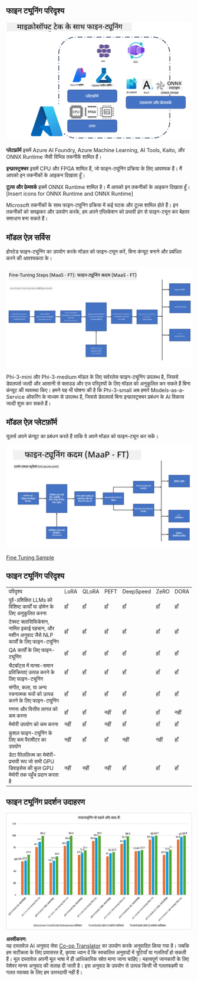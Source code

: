 <!--
CO_OP_TRANSLATOR_METADATA:
{
  "original_hash": "cb5648935f63edc17e95ce38f23adc32",
  "translation_date": "2025-05-08T05:22:35+00:00",
  "source_file": "md/03.FineTuning/FineTuning_Scenarios.md",
  "language_code": "hi"
}
-->
## फाइन ट्यूनिंग परिदृश्य

![FineTuning with MS Services](../../../../translated_images/FinetuningwithMS.3d0cec8ae693e094c38c72575e63f2c9bf1cf980ab90f1388e102709f9c979e5.hi.png)

**प्लेटफ़ॉर्म** इसमें Azure AI Foundry, Azure Machine Learning, AI Tools, Kaito, और ONNX Runtime जैसी विभिन्न तकनीकें शामिल हैं।

**इन्फ्रास्ट्रक्चर** इसमें CPU और FPGA शामिल हैं, जो फाइन-ट्यूनिंग प्रक्रिया के लिए आवश्यक हैं। मैं आपको इन तकनीकों के आइकन दिखाता हूँ।

**टूल्स और फ्रेमवर्क** इसमें ONNX Runtime शामिल है। मैं आपको इन तकनीकों के आइकन दिखाता हूँ।  
[Insert icons for ONNX Runtime and ONNX Runtime]

Microsoft तकनीकों के साथ फाइन-ट्यूनिंग प्रक्रिया में कई घटक और टूल्स शामिल होते हैं। इन तकनीकों को समझकर और उपयोग करके, हम अपने एप्लिकेशन को प्रभावी ढंग से फाइन-ट्यून कर बेहतर समाधान बना सकते हैं।

## मॉडल ऐज़ सर्विस

होस्टेड फाइन-ट्यूनिंग का उपयोग करके मॉडल को फाइन-ट्यून करें, बिना कंप्यूट बनाने और प्रबंधित करने की आवश्यकता के।

![MaaS Fine Tuning](../../../../translated_images/MaaSfinetune.3eee4630607aff0d0a137b16ab79ec5977ece923cd1fdd89557a2655c632669d.hi.png)

Phi-3-mini और Phi-3-medium मॉडल के लिए सर्वरलेस फाइन-ट्यूनिंग उपलब्ध है, जिससे डेवलपर्स जल्दी और आसानी से क्लाउड और एज परिदृश्यों के लिए मॉडल को अनुकूलित कर सकते हैं बिना कंप्यूट की व्यवस्था किए। हमने यह भी घोषणा की है कि Phi-3-small अब हमारे Models-as-a-Service ऑफरिंग के माध्यम से उपलब्ध है, जिससे डेवलपर्स बिना इन्फ्रास्ट्रक्चर प्रबंधन के AI विकास जल्दी शुरू कर सकते हैं।

## मॉडल ऐज़ प्लेटफ़ॉर्म

यूज़र्स अपने कंप्यूट का प्रबंधन करते हैं ताकि वे अपने मॉडल को फाइन-ट्यून कर सकें।

![Maap Fine Tuning](../../../../translated_images/MaaPFinetune.fd3829c1122f5d1c4a6a91593ebc348548410e162acda34f18034384e3b3816a.hi.png)

[Fine Tuning Sample](https://github.com/Azure/azureml-examples/blob/main/sdk/python/foundation-models/system/finetune/chat-completion/chat-completion.ipynb)

## फाइन ट्यूनिंग परिदृश्य

| | | | | | | |
|-|-|-|-|-|-|-|
|परिदृश्य|LoRA|QLoRA|PEFT|DeepSpeed|ZeRO|DORA|
|पूर्व-प्रशिक्षित LLMs को विशिष्ट कार्यों या डोमेन के लिए अनुकूलित करना|हाँ|हाँ|हाँ|हाँ|हाँ|हाँ|
|टेक्स्ट क्लासिफिकेशन, नामित इकाई पहचान, और मशीन अनुवाद जैसे NLP कार्यों के लिए फाइन-ट्यूनिंग|हाँ|हाँ|हाँ|हाँ|हाँ|हाँ|
|QA कार्यों के लिए फाइन-ट्यूनिंग|हाँ|हाँ|हाँ|हाँ|हाँ|हाँ|
|चैटबॉट्स में मानव-समान प्रतिक्रियाएं उत्पन्न करने के लिए फाइन-ट्यूनिंग|हाँ|हाँ|हाँ|हाँ|हाँ|हाँ|
|संगीत, कला, या अन्य रचनात्मक रूपों को उत्पन्न करने के लिए फाइन-ट्यूनिंग|हाँ|हाँ|हाँ|हाँ|हाँ|हाँ|
|गणना और वित्तीय लागत को कम करना|हाँ|हाँ|नहीं|हाँ|हाँ|नहीं|
|मेमोरी उपयोग को कम करना|नहीं|हाँ|नहीं|हाँ|हाँ|हाँ|
|कुशल फाइन-ट्यूनिंग के लिए कम पैरामीटर का उपयोग|नहीं|हाँ|हाँ|नहीं|नहीं|हाँ|
|डेटा पैरेललिज्म का मेमोरी-प्रभावी रूप जो सभी GPU डिवाइसेस की कुल GPU मेमोरी तक पहुँच प्रदान करता है|नहीं|नहीं|नहीं|हाँ|हाँ|हाँ|

## फाइन ट्यूनिंग प्रदर्शन उदाहरण

![Finetuning Performance](../../../../translated_images/Finetuningexamples.a9a41214f8f5afc186adb16a413b1c17e2f43a89933ba95feb5aee84b0b24add.hi.png)

**अस्वीकरण**:  
यह दस्तावेज़ AI अनुवाद सेवा [Co-op Translator](https://github.com/Azure/co-op-translator) का उपयोग करके अनुवादित किया गया है। जबकि हम सटीकता के लिए प्रयासरत हैं, कृपया ध्यान दें कि स्वचालित अनुवादों में त्रुटियाँ या गलतियाँ हो सकती हैं। मूल दस्तावेज़ अपनी मूल भाषा में ही आधिकारिक स्रोत माना जाना चाहिए। महत्वपूर्ण जानकारी के लिए पेशेवर मानव अनुवाद की सलाह दी जाती है। इस अनुवाद के उपयोग से उत्पन्न किसी भी गलतफहमी या गलत व्याख्या के लिए हम उत्तरदायी नहीं हैं।